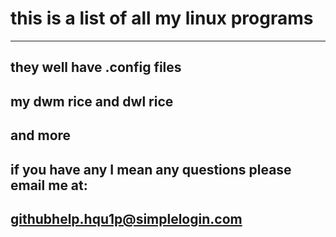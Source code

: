 # this is a list of all my linux programs
------------------
they well have .config files
------------------
my dwm rice and dwl rice
------------------
and more
------------------
if you have any I mean any questions please email me at:
--
githubhelp.hqu1p@simplelogin.com
--
